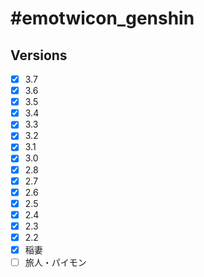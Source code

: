# #emotwicon_genshin

## Versions

- [x] 3.7
- [x] 3.6
- [x] 3.5
- [x] 3.4
- [x] 3.3
- [x] 3.2
- [x] 3.1
- [x] 3.0
- [x] 2.8
- [x] 2.7
- [x] 2.6
- [x] 2.5
- [x] 2.4
- [x] 2.3
- [x] 2.2
- [x] 稲妻
- [ ] 旅人・パイモン
